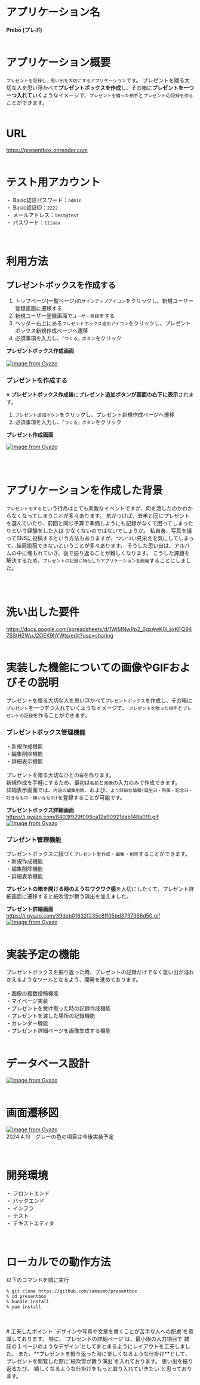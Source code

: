 # アプリケーション名
**Prebo (プレボ)**
<br>
<br>
# アプリケーション概要
`プレゼントを記録し、思い出を大切にするアプリケーション`です。
プレゼントを贈る大切な人を思い浮かべて**プレゼントボックスを作成**し、その箱に**プレゼントを一つ一つ入れていく**ようなイメージで、`プレゼントを贈った相手`と`プレゼント`の`記録を作る`ことができます。
<br>
<br>
# URL
https://presentbox.onrender.com
<br>
<br>
# テスト用アカウント
・ Basic認証パスワード：`admin`  
・ Basic認証ID：`2222`  
・ メールアドレス：`test@test`  
・ パスワード：`111aaa`  
<br>
<br>
# 利用方法
## プレゼントボックスを作成する
1. トップページ(一覧ページ)の`サインアップアイコン`をクリックし、新規ユーザー登録画面に遷移する  
2. 新規ユーザー登録画面で`ユーザー登録`をする  
3. ヘッダー右上にある`プレゼントボックス追加アイコン`をクリックし、プレゼントボックス新規作成ページへ遷移  
4. 必須事項を入力し、`「つくる」ボタン`をクリック  

**プレゼントボックス作成画面**  

[![Image from Gyazo](https://i.gyazo.com/8d155ea96cbf2bd56b8cc77d82c0aa30.gif)](https://gyazo.com/8d155ea96cbf2bd56b8cc77d82c0aa30)　

### プレゼントを作成する
※ **プレゼントボックス作成後**に**プレゼント追加ボタンが画面の右下に表示**されます。  
1. `プレゼント追加ボタン`をクリックし、プレゼント新規作成ページへ遷移  
2. 必須事項を入力し、`「つくる」ボタン`をクリック  <br>

**プレゼント作成画面**  

[![Image from Gyazo](https://i.gyazo.com/d077733187e5e991890f70307b10b5cc.gif)](https://gyazo.com/d077733187e5e991890f70307b10b5cc)

<br>
<br>

# アプリケーションを作成した背景
`プレゼントをする`という行為はとても素敵なイベントですが、何を渡したのかわからなくなってしまうことが多々あります。
気がつけば、去年と同じプレゼントを選んていたり、前回と同じ予算で準備しようにも記録がなくて困ってしまったりという経験をした人は
少なくないのではないでしょうか。
私自身、写真を撮ってSNSに投稿するという方法もありますが、ついつい見栄えを気にしてしまって、結局投稿できないということが多々あります。
そうした思い出は、アルバムの中に埋もれていき、後で振り返ることが難しくなります。
こうした課題を解決するため、`プレゼントの記録に特化したアプリケーションを開発`することにしました。

<br><br>
# 洗い出した要件
https://docs.google.com/spreadsheets/d/1WjMNwPp2_6gxAwK0LaxKFQ947SStH2WuJ2OEK9hYWts/edit?usp=sharing
<br>
<br>
# 実装した機能についての画像やGIFおよびその説明
プレゼントを贈る大切な人を思い浮かべて`プレゼントボックス`を作成し、その箱に`プレゼント`を一つずつ入れていくようなイメージで、
`プレゼントを贈った相手`と`プレゼントの記録`を作ることができます。

### プレゼントボックス管理機能
・新規作成機能  
・編集削除機能  
・詳細表示機能  
<br>
プレゼントを贈る大切なひとの`箱`を作ります。  
新規作成を手軽にするため、最初は`名前`と`画像`の入力のみで作成できます。  
詳細表示画面では、`内容の編集削除`、および、`より詳細な情報(誕生日・所属・記念日・好きなもの・嫌いなもの)`を登録することが可能です。 
<br>

**プレゼントボックス詳細画面**  
https://i.gyazo.com/8403f929f098ca12a90921dab148a019.gif
[![Image from Gyazo](https://i.gyazo.com/39deb01632f235c8ff05bd3737366d50.gif)](https://gyazo.com/39deb01632f235c8ff05bd3737366d50)
<br>

### プレゼント管理機能
プレゼントボックスに紐づく`プレゼント`を`作成`・`編集`・`削除`することができます。　　<br>
・新規作成機能  
・編集削除機能  
・詳細表示機能  

**プレゼントの箱を開ける時のようなワクワク感**を大切にしたくて、プレゼント詳細画面に遷移すると紙吹雪が舞う演出を加えました。  

**プレゼント詳細画面**  
https://i.gyazo.com/39deb01632f235c8ff05bd3737366d50.gif
[![Image from Gyazo](https://i.gyazo.com/39deb01632f235c8ff05bd3737366d50.gif)](https://gyazo.com/39deb01632f235c8ff05bd3737366d50)
<br>
<br>
# 実装予定の機能
プレゼントボックスを振り返った時、プレゼントの記録だけでなく思い出が溢れかえるようなツールとなるよう、開発を進めております。 <br>   
・画像の複数投稿機能  
・マイページ実装  
・プレゼントを受け取った時の記録作成機能  
・プレゼントを渡した場所の記録機能  
・カレンダー機能  
・プレゼント詳細ページを画像生成する機能  <br>
<br>
# データベース設計
[![Image from Gyazo](https://i.gyazo.com/f40cd95be8486c01b0b692db52761565.png)](https://gyazo.com/f40cd95be8486c01b0b692db52761565)
<br><br>
# 画面遷移図
[![Image from Gyazo](https://i.gyazo.com/a2fe250bbcd0d16c6be463010a599c5d.png)](https://gyazo.com/a2fe250bbcd0d16c6be463010a599c5d)  
2024.4.13　グレーの色の項目は今後実装予定  
<br><br>
# 開発環境
・ フロントエンド  
・ バックエンド  
・ インフラ  
・ テスト  
・ テキストエディタ  
<br>
<br>
# ローカルでの動作方法
以下のコマンドを順に実行
``` shell 
% git clone https://github.com/samaimo/presentbox  
% cd presentbox  
% bundle install  
% yam install  
```
<br>
<br>
# 工夫したポイント
`デザインや写真や文章を書くことが苦手な人への配慮`を意識しております。
特に、`プレゼントの詳細ページ`は、最小限の入力項目で`雑誌の１ページのようなデザイン`としてまとまるようにレイアウトを工夫しました。
また、**プレゼントを振り返った時に楽しくなるような仕掛け**として、プレゼントを閲覧した際に`紙吹雪が舞う演出`を入れております。
思い出を振り返るたび、`嬉しくなるような仕掛けをもっと取り入れていきたい`と思っております。